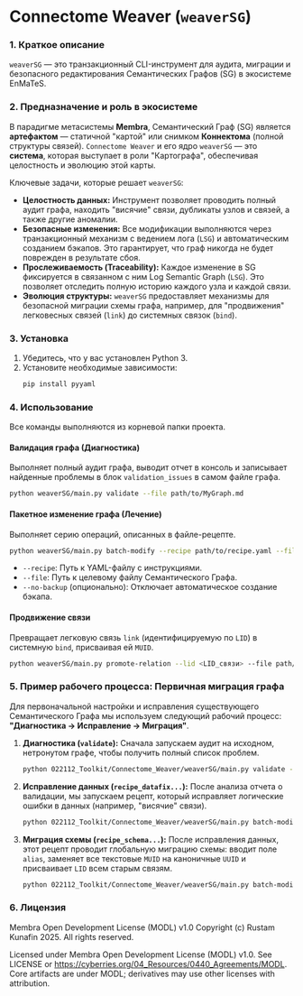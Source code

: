 # Connectome Weaver (`weaverSG`)

### 1. Краткое описание

`weaverSG` — это транзакционный CLI-инструмент для аудита, миграции и безопасного редактирования Семантических Графов (SG) в экосистеме EnMaTeS.

### 2. Предназначение и роль в экосистеме

В парадигме метасистемы **Membra**, Семантический Граф (SG) является **артефактом** — статичной "картой" или снимком **Коннектома** (полной структуры связей). `Connectome Weaver` и его ядро `weaverSG` — это **система**, которая выступает в роли "Картографа", обеспечивая целостность и эволюцию этой карты.

Ключевые задачи, которые решает `weaverSG`:

* **Целостность данных:** Инструмент позволяет проводить полный аудит графа, находить "висячие" связи, дубликаты узлов и связей, а также другие аномалии.
* **Безопасные изменения:** Все модификации выполняются через транзакционный механизм с ведением лога (`LSG`) и автоматическим созданием бэкапов. Это гарантирует, что граф никогда не будет поврежден в результате сбоя.
* **Прослеживаемость (Traceability):** Каждое изменение в SG фиксируется в связанном с ним Log Semantic Graph (`LSG`). Это позволяет отследить полную историю каждого узла и каждой связи.
* **Эволюция структуры:** `weaverSG` предоставляет механизмы для безопасной миграции схемы графа, например, для "продвижения" легковесных связей (`link`) до системных связок (`bind`).

### 3. Установка

1.  Убедитесь, что у вас установлен Python 3.
2.  Установите необходимые зависимости:
    ```bash
    pip install pyyaml
    ```

### 4. Использование

Все команды выполняются из корневой папки проекта.

#### Валидация графа (Диагностика)

Выполняет полный аудит графа, выводит отчет в консоль и записывает найденные проблемы в блок `validation_issues` в самом файле графа.

```bash
python weaverSG/main.py validate --file path/to/MyGraph.md
```

#### Пакетное изменение графа (Лечение)

Выполняет серию операций, описанных в файле-рецепте.

```bash
python weaverSG/main.py batch-modify --recipe path/to/recipe.yaml --file path/to/MyGraph.md
```

* `--recipe`: Путь к YAML-файлу с инструкциями.
* `--file`: Путь к целевому файлу Семантического Графа.
* `--no-backup` (опционально): Отключает автоматическое создание бэкапа.

#### Продвижение связи

Превращает легковую связь `link` (идентифицируемую по `LID`) в системную `bind`, присваивая ей `MUID`.

```bash
python weaverSG/main.py promote-relation --lid <LID_связи> --file path/to/MyGraph.md
```

### 5. Пример рабочего процесса: Первичная миграция графа

Для первоначальной настройки и исправления существующего Семантического Графа мы используем следующий рабочий процесс: **"Диагностика -> Исправление -> Миграция"**.

1.  **Диагностика (`validate`):**
    Сначала запускаем аудит на исходном, нетронутом графе, чтобы получить полный список проблем.
    ```bash
    python 022112_Toolkit/Connectome_Weaver/weaverSG/main.py validate --file path/to/MyOriginalGraph.md
    ```

2.  **Исправление данных (`recipe_datafix...`):**
    После анализа отчета о валидации, мы запускаем рецепт, который исправляет логические ошибки в данных (например, "висячие" связи).
    ```bash
    python 022112_Toolkit/Connectome_Weaver/weaverSG/main.py batch-modify --recipe recipes/recipe_datafix_v2.yaml --file path/to/MyOriginalGraph.md
    ```

3.  **Миграция схемы (`recipe_schema...`):**
    После исправления данных, этот рецепт проводит глобальную миграцию схемы: вводит поле `alias`, заменяет все текстовые `MUID` на каноничные `UUID` и присваивает `LID` всем старым связям.
    ```bash
    python 022112_Toolkit/Connectome_Weaver/weaverSG/main.py batch-modify --recipe recipes/recipe_schema_v2_muid_alias_lid.yaml --file path/to/MyOriginalGraph.md
    ```

### 6. Лицензия

Membra Open Development License (MODL) v1.0
Copyright (c) Rustam Kunafin 2025. All rights reserved.

Licensed under Membra Open Development License (MODL) v1.0. See LICENSE or https://cyberries.org/04_Resources/0440_Agreements/MODL.
Core artifacts are under MODL; derivatives may use other licenses with attribution.
